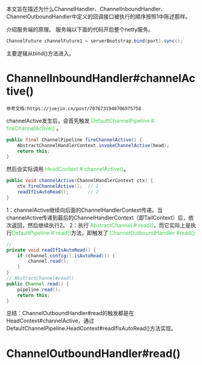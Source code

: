 本文旨在描述为什么ChannelHandler、ChannelInboundHandler、ChannelOutboundHandler中定义的回调接口被执行的顺序按照1中陈述那样。

介绍服务端的原理。
服务端以下面的代码开启整个netty服务。
```java
ChannelFuture channelFuture1 = serverBootstrap.bind(port).sync();
```
主要逻辑从bind()方法进入。





# ChannelInboundHandler#channelActive()

	参考文档:https://juejin.cn/post/7076731940706975758

channelActive发生后，会首先触发 <font color=44cf57>DefaultChannelPipeline # fireChannelActive() </font>。
```java
public final ChannelPipeline fireChannelActive() {  
    AbstractChannelHandlerContext.invokeChannelActive(head);  
    return this;
}
```
然后会实际调用 <font color=44cf57>HeadContext # channelActive()</font>。
```java
public void channelActive(ChannelHandlerContext ctx) {  
    ctx.fireChannelActive();  // 1
    readIfIsAutoRead();       // 2
}
```
1：channelActive继续向后面的ChannelHandlerContext传递。当channelActive传递到最后的ChannelHandlerContext（即TailContext）后，依次返回，然后继续执行2。
2：执行 <font color=44cf57>AbstractChannel # read()</font>，而它实际上是执行<font color=44cf57>DefaultPipeline # read()</font>方法，即触发了 <font color=44cf57>ChannelOutboundHandler #read()</font>
```java
// 
private void readIfIsAutoRead() {  
    if (channel.config().isAutoRead()) {  
        channel.read();  
    }  
}
// AbstractChannel#read()
public Channel read() {  
    pipeline.read();
    return this;
}
```
总结：ChannelOutboundHandler#read的触发都是在HeadContext#channelActive，通过DefaultChannelPipeline.HeadContext#readIfIsAutoRead()方法实现。



# ChannelOutboundHandler#read()




